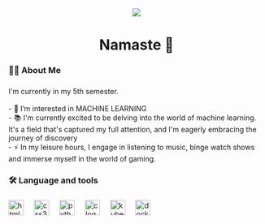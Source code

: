 

<div align="center">
  <img src="https://visitor-badge.laobi.icu/badge?page_id=arpan-000.arpan-000&"  />
</div>

###

<h1 align="center">Namaste 🙏 </h1>

###

<h3 align="left">👩‍💻  About Me</h3>

###

<p align="left">I'm  currently  in my 5th semester. <br><br>- 🔭 I’m interested  in MACHINE LEARNING<br>- 📚 I'm currently excited to be delving into the world of machine learning. It's a field that's captured my full attention, and I'm eagerly embracing the journey of discovery<br>- ⚡ In my leisure hours, I engage in listening to music, binge watch shows and immerse myself in the world of gaming.</p>

###

<h3 align="left">🛠 Language and tools</h3>

###

<div align="left">
   <img src="https://cdn.jsdelivr.net/gh/devicons/devicon/icons/html5/html5-original.svg" height="30" alt="html5 logo"  />
  <img width="12" />
  <img src="https://cdn.jsdelivr.net/gh/devicons/devicon/icons/css3/css3-original.svg" height="30" alt="css3 logo"  />
  <img width="12" />
  <img src="https://cdn.jsdelivr.net/gh/devicons/devicon/icons/python/python-original.svg" height="30" alt="python logo"  />
  <img width="12" />
  <img src="https://cdn.jsdelivr.net/gh/devicons/devicon/icons/c/c-original.svg" height="30" alt="c logo"  /> 
  <img width="12" />
  <img src="https://cdn.jsdelivr.net/gh/devicons/devicon/icons/kubernetes/kubernetes-plain.svg" height="30" alt="kubernetes logo"  />
  <img width="12" />
  <img src="https://cdn.jsdelivr.net/gh/devicons/devicon/icons/docker/docker-plain-wordmark.svg" height="30" alt="docker logo"  />
</div>


###
